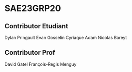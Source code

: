 # SAE23GRP20
## Contributor Etudiant
Dylan Pringault
Evan Gosselin
Cyriaque Adam
Nicolas Bareyt
## Contributor Prof
David Gatel
François-Regis Menguy